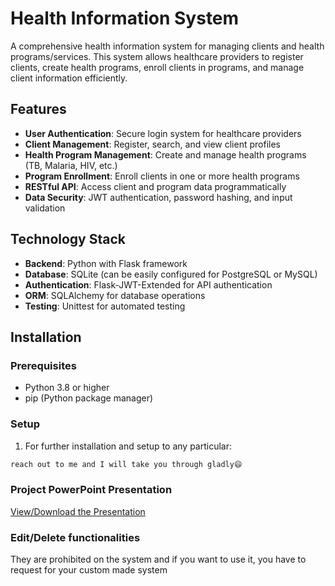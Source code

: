 # Health Information System

A comprehensive health information system for managing clients and health programs/services. This system allows healthcare providers to register clients, create health programs, enroll clients in programs, and manage client information efficiently.

## Features

- **User Authentication**: Secure login system for healthcare providers
- **Client Management**: Register, search, and view client profiles
- **Health Program Management**: Create and manage health programs (TB, Malaria, HIV, etc.)
- **Program Enrollment**: Enroll clients in one or more health programs
- **RESTful API**: Access client and program data programmatically
- **Data Security**: JWT authentication, password hashing, and input validation

## Technology Stack

- **Backend**: Python with Flask framework
- **Database**: SQLite (can be easily configured for PostgreSQL or MySQL)
- **Authentication**: Flask-JWT-Extended for API authentication
- **ORM**: SQLAlchemy for database operations
- **Testing**: Unittest for automated testing

## Installation

### Prerequisites

- Python 3.8 or higher
- pip (Python package manager)

### Setup

1. For further installation and setup to any particular:
```bash
reach out to me and I will take you through gladly😄
```

### Project PowerPoint Presentation
<a href="https://docs.google.com/presentation/d/1kY16JBugwbhupcL9kql1Fvh5Ba6WNpFL/edit?usp=sharing&ouid=109588475878739037829&rtpof=true&sd=true">View/Download the Presentation</a>

### Edit/Delete functionalities
They are prohibited on the system and if you want to use it, you have to request for your custom made system


